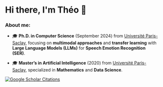 # Hi there, I'm Théo 👋

### About me:

- 🎓 **Ph.D. in Computer Science** (September 2024) from [Université Paris-Saclay](https://www.universite-paris-saclay.fr/), focusing on **multimodal approaches** and **transfer learning** with **Large Language Models (LLMs)** for **Speech Emotion Recognition (SER)**.

- 🎓 **Master’s in Artificial Intelligence** (2020) from [Université Paris-Saclay](https://www.universite-paris-saclay.fr/), specialized in **Mathematics** and **Data Science**.

[![Google Scholar Citations](https://img.shields.io/badge/Google%20Scholar-Citations-blue)](https://scholar.google.com/citations?hl=fr&user=c1qB3dcAAAAJ)

